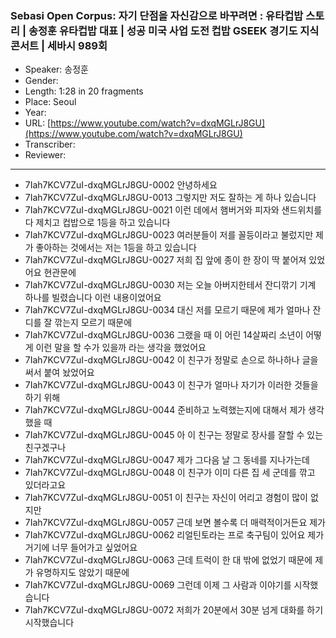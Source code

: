 ### Sebasi Open Corpus: 자기 단점을 자신감으로 바꾸려면 : 유타컵밥 스토리 | 송정훈 유타컵밥 대표 | 성공 미국 사업 도전 컵밥 GSEEK 경기도 지식 콘서트  | 세바시 989회

- Speaker: 송정훈
- Gender: 
- Length: 1:28 in 20 fragments
- Place: Seoul
- Year: 
- URL: [https://www.youtube.com/watch?v=dxqMGLrJ8GU](https://www.youtube.com/watch?v=dxqMGLrJ8GU)
- Transcriber: 
- Reviewer: 

---

- 7Iah7KCV7ZuI-dxqMGLrJ8GU-0002 안녕하세요
- 7Iah7KCV7ZuI-dxqMGLrJ8GU-0013 그렇지만 저도 잘하는 게 하나 있습니다
- 7Iah7KCV7ZuI-dxqMGLrJ8GU-0021 이런 데에서 햄버거와 피자와 샌드위치를 다 제치고 컵밥으로 1등을 하고 있습니다
- 7Iah7KCV7ZuI-dxqMGLrJ8GU-0023 여러분들이 저를 꼴등이라고 불렀지만 제가 좋아하는 것에서는 저는 1등을 하고 있습니다
- 7Iah7KCV7ZuI-dxqMGLrJ8GU-0027 저희 집 앞에 종이 한 장이 딱 붙어져 있었어요 현관문에
- 7Iah7KCV7ZuI-dxqMGLrJ8GU-0030 저는 오늘 아버지한테서 잔디깎기 기계 하나를 빌렸습니다 이런 내용이었어요
- 7Iah7KCV7ZuI-dxqMGLrJ8GU-0034 대신 저를 모르기 때문에 제가 얼마나 잔디를 잘 깎는지 모르기 때문에
- 7Iah7KCV7ZuI-dxqMGLrJ8GU-0036 그랬을 때 이 어린 14살짜리 소년이 어떻게 이런 말을 할 수가 있을까 라는 생각을 했었어요
- 7Iah7KCV7ZuI-dxqMGLrJ8GU-0042 이 친구가 정말로 손으로 하나하나 글을 써서 붙여 놨었어요
- 7Iah7KCV7ZuI-dxqMGLrJ8GU-0043 이 친구가 얼마나 자기가 이러한 것들을 하기 위해
- 7Iah7KCV7ZuI-dxqMGLrJ8GU-0044 준비하고 노력했는지에 대해서 제가 생각했을 때
- 7Iah7KCV7ZuI-dxqMGLrJ8GU-0045 아 이 친구는 정말로 장사를 잘할 수 있는 친구겠구나
- 7Iah7KCV7ZuI-dxqMGLrJ8GU-0047 제가 그다음 날 그 동네를 지나가는데
- 7Iah7KCV7ZuI-dxqMGLrJ8GU-0048 이 친구가 이미 다른 집 세 군데를 깎고 있더라고요
- 7Iah7KCV7ZuI-dxqMGLrJ8GU-0051 이 친구는 자신이 어리고 경험이 많이 없지만
- 7Iah7KCV7ZuI-dxqMGLrJ8GU-0057 근데 보면 볼수록 더 매력적이거든요 제가
- 7Iah7KCV7ZuI-dxqMGLrJ8GU-0062 리얼틴토라는 프로 축구팀이 있어요 제가 거기에 너무 들어가고 싶었어요
- 7Iah7KCV7ZuI-dxqMGLrJ8GU-0063 근데 트럭이 한 대 밖에 없었기 때문에 제가 유명하지도 않았기 때문에
- 7Iah7KCV7ZuI-dxqMGLrJ8GU-0069 그런데 이제 그 사람과 이야기를 시작했습니다
- 7Iah7KCV7ZuI-dxqMGLrJ8GU-0072 저희가 20분에서 30분 넘게 대화를 하기 시작했습니다
